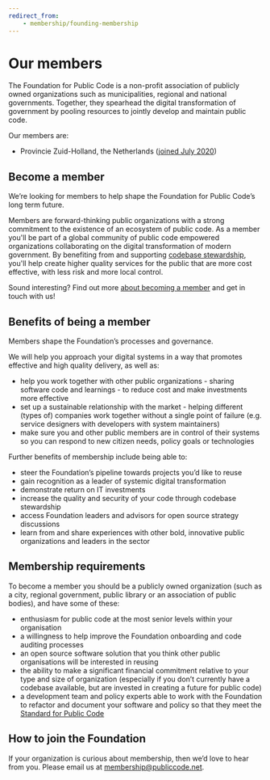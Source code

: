 ```yaml
---
redirect_from: 
    - membership/founding-membership
---
```


# Our members

The Foundation for Public Code is a non-profit association of publicly owned organizations such as municipalities, regional and national governments. Together, they spearhead the digital transformation of government by pooling resources to jointly develop and maintain public code.

Our members are:

* Provincie Zuid-Holland, the Netherlands ([joined July 2020](https://www.zuid-holland.nl/publish/pages/25949/cf6_gs_brief_-_lidmaatschap_vereniging_foundation_for_public_code_-_dos-2016-0004358.pdf))

## Become a member

We’re looking for members to help shape the Foundation for Public Code’s long term future.

Members are forward-thinking public organizations with a strong commitment to the existence of an ecosystem of public code. As a member you'll be part of a global community of public code empowered organizations collaborating on the digital transformation of modern government. By benefiting from and supporting [codebase stewardship](https://publiccode.net/codebase-stewardship/), you'll help create higher quality services for the public that are more cost effective, with less risk and more local control.

Sound interesting? Find out more [about becoming a member](https://about.publiccode.net/activities/membership-growth/) and get in touch with us!

## Benefits of being a member

Members shape the Foundation’s processes and governance.

We will help you approach your digital systems in a way that promotes effective and high quality delivery, as well as:

* help you work together with other public organizations - sharing software code and learnings - to reduce cost and make investments more effective
* set up a sustainable relationship with the market - helping different (types of) companies work together without a single point of failure (e.g. service designers with developers with system maintainers)
* make sure you and other public members are in control of their systems so you can respond to new citizen needs, policy goals or technologies

Further benefits of membership include being able to:

* steer the Foundation’s pipeline towards projects you’d like to reuse
* gain recognition as a leader of systemic digital transformation
* demonstrate return on IT investments
* increase the quality and security of your code through codebase stewardship
* access Foundation leaders and advisors for open source strategy discussions
* learn from and share experiences with other bold, innovative public organizations and leaders in the sector

## Membership requirements

To become a member you should be a publicly owned organization (such as a city, regional government, public library or an association of public bodies), and have some of these:

* enthusiasm for public code at the most senior levels within your organisation
* a willingness to help improve the Foundation onboarding and code auditing processes
* an open source software solution that you think other public organisations will be interested in reusing
* the ability to make a significant financial commitment relative to your type and size of organization (especially if you don’t currently have a codebase available, but are invested in creating a future for public code)
* a development team and policy experts able to work with the Foundation to refactor and document your software and policy so that they meet the [Standard for Public Code](https://standard.publiccode.net)

## How to join the Foundation

If your organization is curious about membership, then we’d love to hear from you. Please email us at <membership@publiccode.net>.